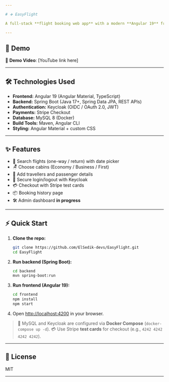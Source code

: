 ```yaml
---

# ✈️ EasyFlight

A full-stack **flight booking web app** with a modern **Angular 19** frontend and **Spring Boot** backend. It integrates **Keycloak** for authentication, **Stripe** for payments, and **MySQL** (Dockerized) for persistence.

---
```


## 🚀 Demo

🎥 **Demo Video**: [YouTube link here]

---

## 🛠️ Technologies Used

* **Frontend:** Angular 19 (Angular Material, TypeScript)
* **Backend:** Spring Boot (Java 17+, Spring Data JPA, REST APIs)
* **Authentication:** Keycloak (OIDC / OAuth 2.0, JWT)
* **Payments:** Stripe Checkout
* **Database:** MySQL 8 (Docker)
* **Build Tools:** Maven, Angular CLI
* **Styling:** Angular Material + custom CSS

---

## ✨ Features

* 🔎 Search flights (one-way / return) with date picker
* 🪑 Choose cabins (Economy / Business / First)
* 👥 Add travellers and passenger details
* 🔐 Secure login/logout with Keycloak
* 💳 Checkout with Stripe test cards
* 📦 Booking history page
* 🛠️ Admin dashboard **in progress**

---

## ⚡ Quick Start

1. **Clone the repo:**

   ```bash
   git clone https://github.com/ElSedik-devs/EasyFlight.git
   cd EasyFlight
   ```
2. **Run backend (Spring Boot):**

   ```bash
   cd backend
   mvn spring-boot:run
   ```
3. **Run frontend (Angular 19):**

   ```bash
   cd frontend
   npm install
   npm start
   ```
4. Open [http://localhost:4200](http://localhost:4200) in your browser.

> 🐳 MySQL and Keycloak are configured via **Docker Compose** (`docker-compose up -d`).
> 💳 Use Stripe **test cards** for checkout (e.g., `4242 4242 4242 4242`).

---

## 📝 License

MIT

---
